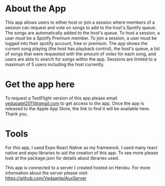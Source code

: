 # About the App
This app allows users to either host or join a session where members of a session can request and vote on
songs to add to the host's Spotify queue. The songs are automatically added to the host's queue. To host a session, 
a user must be a Spotify Premium member. To join a session, a user must be logged into their spotify account, free or 
premium. The app shows the current song playing (the host has playback control), the host's queue, a list of songs that were
requested with the amount of votes for each song, and users are able to search for songs within the app. Sessions are limited
to a maximum of 5 users including the host currently.

# Get the app here
To request a TestFlight version of this app please email vedupatel2011@gmail.com to get access to the app. Once the app
is released to the Apple App Store, the link to find it will be available here. Thank you.

# Tools
For this app, I used Expo React Native as my framework. I used many react native and expo libraries to aid
the creation of this app. To see more please look at the package.json for details about libraries used. 

This app is connected to a server I created hosted on Heroku. For more information about the server please visit:
https://github.com/Vedaantp/AuxServer